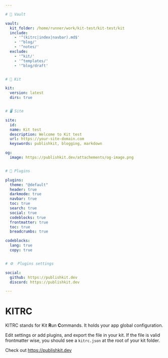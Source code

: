 ```yaml
---

# 📂 Vault

vault:
  kit_folder: /home/runner/work/kit-test/kit-test/kit
  include: 
    - '^(kitrc|index|navbar).md$'
    - '^blog/'
    - '^notes/'
  exclude: 
    - '^kit/'
    - '^templates/'
    - '^blog/draft'


# 🧰 Kit

kit:
  version: latest
  dirs: true


# 🖥️ Site

site:
  id: 
  name: Kit test
  description: Welcome to Kit test
  url: https://your-site-domain.com
  keyswords: publishkit, blogging, markdown

og:
  image: https://publishkit.dev/attachements/og-image.png


# 🔌 Plugins

plugins: 
  theme: "@default"
  header: true
  darkmode: true
  navbar: true
  toc: true
  search: true
  social: true
  codeblocks: true
  frontmatter: true
  toc: true
  breadcrumbs: true

codeblocks:
  lang: true
  copy: true


# ⚙️  Plugins settings

social:
  github: https://publishkit.dev
  discord: https://publishkit.dev

---
```

# KITRC

KITRC stands for Kit **R**un **C**ommands.
It holds your app global configuration. 


Edit settings or add plugins, and export the file in your kit. If the file is valid frontmatter wise, you should see a `kitrc.json` at the root of your kit folder.


Check out https://publishkit.dev
